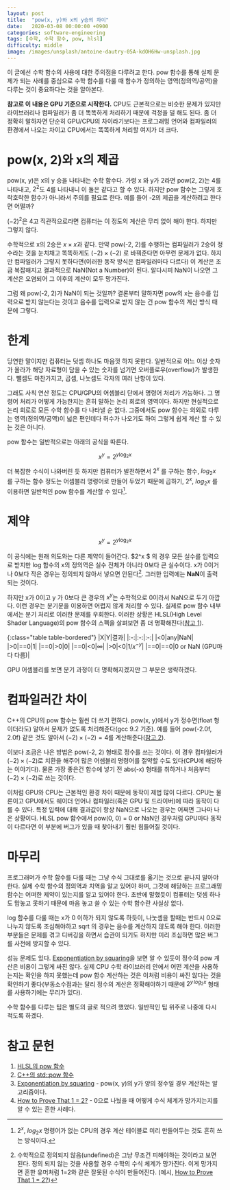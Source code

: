 ```yaml
---
layout: post
title:  "pow(x, y)와 x의 y승의 차이"
date:   2020-03-08 00:00:00 +0900
categories: software-engineering
tags: [수학, 수학 함수, pow, hlsl]
difficulty: middle
image: /images/unsplash/antoine-dautry-05A-kdOH6Hw-unsplash.jpg
---
```

이 글에선 수학 함수의 사용에 대한 주의점을 다루려고 한다. pow 함수를 통해 실제 문제가 되는 사례를 중심으로 수학 함수를 다룰 때 함수가 정의하는 영역(정의역/공역)을 다루는 것이 중요하다는 것을 알아본다.

**참고로 이 내용은 GPU 기준으로 시작한다.** CPU도 근본적으로는 비슷한 문제가 있지만 라이브러리나 컴파일러가 좀 더 똑똑하게 처리하기 때문에 걱정을 덜 해도 된다. 좀 더 정확히 말하자면 단순히 GPU/CPU의 차이라기보다는 프로그래밍 언어와 컴파일러의 환경에서 나오는 차이고 CPU에서는 똑똑하게 처리할 여지가 더 크다.

# pow(x, 2)와 x의 제곱
pow(x, y)은 x의 y 승을 나타내는 수학 함수다. 가령 x 와 y가 2라면 pow(2, 2)는 4를 나타내고, $2^2$도 4를 나타내니 이 둘은 같다고 할 수 있다.
하지만 pow 함수는 그렇게 호락호락한 함수가 아니라서 주의를 필요로 한다. 예를 들어 -2의 제곱을 계산하려고 한다면 어떨까? 

$(-2)^2$은 4고 직관적으로라면 컴퓨터는 이 정도의 계산은 무리 없이 해야 한다. 하지만 그렇지 않다.

수학적으로 x의 2승은 $x\times x$과 같다. 만약 pow(-2, 2)를 수행하는 컴파일러가 2승이 정수라는 것을 눈치채고 똑똑하게도 $(-2)\times (-2)$ 로 바꿔준다면 아무런 문제가 없다.
하지만 컴파일러가 그렇지 못하다면(이러한 동작 방식은 컴파일러마다 다르다) 이 계산은 조금 복잡해지고 결과적으로 NaN(Not a Number)이 된다.
알다시피 NaN이 나오면 그 계산은 오염되어 그 이후의 계산이 모두 망가진다.

그럼 왜 pow(-2, 2)가 NaN이 되는 것일까? 결론부터 말하자면 pow의 x는 음수를 입력으로 받지 않는다는 것이고 음수를 입력으로 받지 않는 건 pow 함수의 계산 방식 때문에 그렇다.

# 한계
당연한 말이지만 컴퓨터는 덧셈 하나도 마음껏 하지 못한다. 일반적으로 어느 이상 숫자가 올라가 해당 자료형이 담을 수 있는 숫자를 넘기면 오버플로우(overflow)가 발생한다. 뺄셈도 마찬가지고, 곱셈, 나눗셈도 각자의 여러 난항이 있다.

그래도 사칙 연산 정도는 CPU/GPU의 어셈블리 단에서 명령어 처리가 가능하다. 그 명령어 처리가 어떻게 가능한지는 흔히 말하는 논리 회로의 영역이다. 하지만 현실적으로 논리 회로로 모든 수학 함수를 다 나타낼 순 없다. 그중에서도 pow 함수는 의외로 다루는 영역(정의역/공역)이 넓은 편인데다 허수가 나오기도 하여 그렇게 쉽게 계산 할 수 있는 것은 아니다.

pow 함수는 일반적으로는 아래의 공식을 따른다.

$$x^y = 2^{y\log_2 x}$$

더 복잡한 수식이 나와버린 듯 하지만 컴퓨터가 발전하면서 $2^x$ 를 구하는 함수, $log_2 x$ 를 구하는 함수 정도는 어셈블리 명령어로 만들어 두었기 때문에
곱하기, $2^x$, $log_2 x$ 를 이용하면 일반적인 pow 함수를 계산할 수 있다[^1].

# 제약

$$x^y = 2^{y \log_2 x}$$

이 공식에는 원래 의도와는 다른 제약이 들어간다. $2^x $ 의 경우 모든 실수를 입력으로 받지만 log 함수의 x의 정의역은 실수 전체가 아니라 0보다 큰 실수이다. x가 0이거나 0보다 작은 경우는 정의되지 않아서 넣으면 안된다[^2]. 그러한 입력에는 **NaN**이 출력 되는 것이다.

하지만 x가 0이고 y 가 0보다 큰 경우의 $x^y$는 수학적으로 0이라서 NaN으로 두기 아깝다. 이런 경우는 분기문을 이용하면 어렵지 않게 처리할 수 있다. 실제로 pow 함수 내부에서는 분기 처리로 이러한 문제를 우회한다. 이러한 상황은 HLSL(High Level Shader Language)의 pow 함수의 스펙을 살펴보면 좀 더 명확해진다([참고 1][1]).

{:class="table table-bordered"}
|X|Y|결과|
|:-:|:-:|:-:|
|<0|any|NaN|
|>0|==0|1|
|==0|>0|0|
|==0|<0|$\infty$|
|>0|<0|$1/x^{-y}$|
|==0|==0|0 or NaN (GPU마다 다름)|

GPU 어셈블리를 보면 분기 과정이 더 명확해지겠지만 그 부분은 생략하겠다.

# 컴파일러간 차이
C++의 CPU의 pow 함수는 훨씬 더 쓰기 편하다. pow(x, y)에서 y가 정수면(float 형이더라도) 알아서 문제가 없도록 처리해준다(gcc 9.2 기준). 예를 들어 pow(-2.0f, 2.0f) 같은 것도 알아서 $(-2)\times (-2)=4$를 계산해준다([참고 2][2]).

이보다 조금은 나은 방법은 pow(-2, 2) 형태로 정수를 쓰는 것이다.
이 경우 컴파일러가 $(-2)\times (-2)$로 치환을 해주어 많은 어셈블리 명령어를 절약할 수도 있다(CPU에 해당하는 이야기다).
물론 가장 좋은건 함수에 넣기 전 abs(-x) 형태를 취하거나 처음부터 $(-2)\times (-2)$로 쓰는 것이다.

이처럼 GPU와 CPU는 근본적인 환경 차이 때문에 동작이 제법 많이 다르다. CPU는 물론이고 GPU에서도 쉐이더 언어나 컴파일러(혹은 GPU 및 드라이버)에 따라 동작이 다를 수 있다.
특정 입력에 대해 결과값이 항상 NaN으로 나오는 경우는 어쩌면 그나마 나은 상황이다. HLSL pow 함수에서 pow(0, 0) = 0 or NaN인 경우처럼 GPU마다 동작이 다르다면
이 부분에 버그가 있을 때 찾아내기 훨씬 힘들어질 것이다.

# 마무리
프로그래머가 수학 함수를 다룰 때는 그냥 수식 그대로를 옮기는 것으로 끝나지 말아야한다. 실제 수학 함수의 정의역과 치역을 알고 있어야 하며, 그것에 해당하는 프로그래밍 함수는 어떠한 제약이 있는지를 알고 있어야 한다. 초반에 말했듯이 컴퓨터는 덧셈 하나도 맘놓고 못하기 때문에 마음 놓고 쓸 수 있는 수학 함수란 사실상 없다.

log 함수를 다룰 때는 x가 0 이하가 되지 않도록 하듯이, 나눗셈을 할때는 반드시 0으로 나누지 않도록 조심해야하고 sqrt 의 경우는 음수를 계산하지 않도록 해야 한다.
이러한 부분들은 문제를 겪고 디버깅을 하면서 습관이 되기도 하지만 미리 조심하면 많은 버그를 사전에 방지할 수 있다.

성능 문제도 있다. [Exponentiation by squaring][3]을 보면 알 수 있듯이 정수의 pow 계산은 비용이 그렇게 싸진 않다. 실제 CPU 수학 라이브러리 안에서 어떤 계산을 사용하는지는 확인을 하지 못했는데 pow 함수 계산하는 것은 이처럼 비용이 싸진 않다는 것을 확인하기 좋다(부동소수점과는 달리 정수의 계산은 정확해야하기 때문에 $2^{y\,log_2 x}$ 형태를 사용하기에는 무리가 있다).

수학 함수를 다루는 팁은 별도의 글로 적으려 했었다. 일반적인 팁 위주로 나중에 다시 적도록 하겠다.

# 참고 문헌
1. [HLSL의 pow 함수][1]
2. [C++의 std::pow 함수][2]
3. [Exponentiation by squaring][3] - pow(x, y)의 y가 양의 정수일 경우 계산하는 알고리즘이다. 
4. [How to Prove That 1 = 2?][4] - 0으로 나눴을 때 어떻게 수식 체계가 망가지는지를 알 수 있는 흔한 사례다.

[^1]: $2^x$, $log_2 x$ 명령어가 없는 CPU의 경우 계산 테이블로 미리 만들어두는 것도 흔히 쓰는 방식이다.
[^2]: 수학적으로 정의되지 않음(undefined)은 그냥 무조건 피해야하는 것이라고 보면 된다. 정의 되지 않는 것을 사용할 경우 수학의 수식 체계가 망가진다. 이게 망가지면 흔한 유머처럼 1=2와 같은 잘못된 수식이 만들어진다. (예시, [How to Prove That 1 = 2?][4])

[1]: https://docs.microsoft.com/en-us/windows/win32/direct3dhlsl/dx-graphics-hlsl-pow "pow"
[2]: https://en.cppreference.com/w/cpp/numeric/math/pow "std::pow"
[3]: https://en.wikipedia.org/wiki/Exponentiation_by_squaring "Exponentiation by squaring"
[4]: https://www.quickanddirtytips.com/education/math/how-to-prove-that-1-2 "How to Prove That 1 = 2?"
